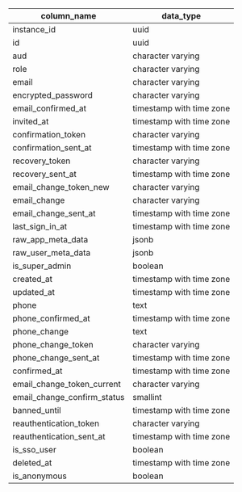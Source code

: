 | column_name                 | data_type                |
| --------------------------- | ------------------------ |
| instance_id                 | uuid                     |
| id                          | uuid                     |
| aud                         | character varying        |
| role                        | character varying        |
| email                       | character varying        |
| encrypted_password          | character varying        |
| email_confirmed_at          | timestamp with time zone |
| invited_at                  | timestamp with time zone |
| confirmation_token          | character varying        |
| confirmation_sent_at        | timestamp with time zone |
| recovery_token              | character varying        |
| recovery_sent_at            | timestamp with time zone |
| email_change_token_new      | character varying        |
| email_change                | character varying        |
| email_change_sent_at        | timestamp with time zone |
| last_sign_in_at             | timestamp with time zone |
| raw_app_meta_data           | jsonb                    |
| raw_user_meta_data          | jsonb                    |
| is_super_admin              | boolean                  |
| created_at                  | timestamp with time zone |
| updated_at                  | timestamp with time zone |
| phone                       | text                     |
| phone_confirmed_at          | timestamp with time zone |
| phone_change                | text                     |
| phone_change_token          | character varying        |
| phone_change_sent_at        | timestamp with time zone |
| confirmed_at                | timestamp with time zone |
| email_change_token_current  | character varying        |
| email_change_confirm_status | smallint                 |
| banned_until                | timestamp with time zone |
| reauthentication_token      | character varying        |
| reauthentication_sent_at    | timestamp with time zone |
| is_sso_user                 | boolean                  |
| deleted_at                  | timestamp with time zone |
| is_anonymous                | boolean                  |
